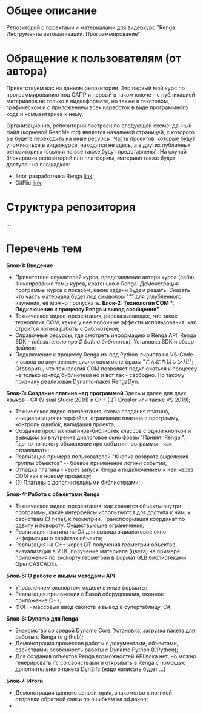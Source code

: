 # Общее описание
Репозиторий с проектами и материалами для видеокурс "Renga. Инструменты автоматизации. Программирование"

# Обращение к пользователям (от автора)
Приветствуем вас на данном репозитории. Это первый мой курс по программированию под САПР и первый в таком ключе - с публикацией материалов не только в видеоформате, но также в текстовом, графическом и с приложением всех наработок в виде программного кода и комментариев к нему.

Организационно, репозиторий построен по следующей схеме: данный файл (корневой ReadMe.md) является начальной страницей, с которого вы будете переходить на иные ресурсы. Часть проектов, которые будут упоминаться в видеокурсе, находятся не здесь, а в других публичных репозиториях (ссылки на всё также будут представлены). На случай блокировки репозиторий или платформы, материал также будет доступен на площадках:
- Блог разработчика Renga [link]();
- GitFlic [link]();

# Структура репозитория
 ...
 
# Перечень тем
**Блок-1: Введение**
- Приветствие слушателей курса, представление автора курса (себя). Фиксирование темы курса, кратенько о Renga. Демонстрация программы курса с показом, какие задачи будем решать. Сказать что часть материала будет под символом "\*" для углубленного изучения, её можно пропускать.
**Блок-2: Технология COM \*. Подключение к процессу Reпga и вывод сообщения"**
- Техническое видео-презентация, рассказывающее, что такое технология COM, какие у нее побочные эффекты использования, как строится логика работы с библиотекой;
- Справочные ресурсы, где смотреть информацию о Renga API. Renga SDK - *(обязательно про 2 файла библиотек)*. Установка SDK и обзор файлов;
- Подключение к процессу Renga из-под Python-скрипта на VS-Code и вывод во внутреннем диалоговом окне фразы "こんにちはレンガ!";
Оговорить, что технология COM позволяет подключаться к процессу не только из-под библиотеки но и вот так - свободно. По такому признаку реализован Dynamo-пакет RengaDyn. 

**Блок-3: Создание плагина над программой** Здесь и далее для двух языков - C# (Visual Studio 2019) и C++ (QT Creator или также VS 2019);
- Техническое видео-презентация: схема создания плагина, инициализация интерфейса, страивание плагина в программу, контроль ошибок, валидация проекта;
- Создание простых плагинов-библиотек классов с одной кнопкой и выводом во внутренне диалоговое окно фразы "Привет, Renga!";
Где-то по тексту объяснение про события программы - как отлавливать;
- Реализация примера пользователей "Кнопка возврата выделения группы объектов" -- боевое применение логики событий;
- Отладка плагина - через запуск Renga и подключением к ней через COM как к новому процессу;
- (?) Плагины с дополнительными библиотеками;

**Блок-4: Работа с объектами Renga**
- Техническое видео-презентация: как хранятся объекты внутри программы, какие интерфейсы используются для доступа к ним, к свойствам (3 типа), к геометрии. Транспформация координат по сдвигу и повороту. Существующие ограничения;
- Реализация плагина на C# для вывода в диалоговое окно информации о свойстах объекта;
- Реализация на C++ через QT получения геометрии объектов, визуализация в VTK, получение материала (цвета) на примере приложения по экспорту геометрии в формат GLB библиотеками OpenCASCADE). 

**Блок-5: О работе с иными методами API**
- Управлением экспортом модели в иные форматы;
- Реализация приложения с Базой оборудования, оконное приложение C++;
- ФОП - массовый ввод свойств и вывод в супертаблицу, C#;

**Блок-6: Dynamo для Renga**
- Знакомство со средой Dynamo Core. Установка, загрузка пакета для работы с Renga (с github);
- Демонстрация процессов работы с документами, объектами, свойствами; особенность работы с Dynamo Python (CPython);
- Для создания объектов Renga возможностей API пока нет, но можно генерировать ifc со свойствами и открывать в Renga с помощью дополнительного пакета Dyn2ifc (надо написать будет ...)

**Блок-7: Итоги**
- Демонстрация данного репозитория, знакомство с логикой отправки обратной связи по ошибкам на sd.askon;
- ...
